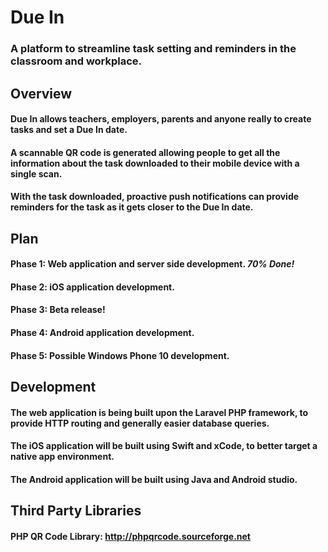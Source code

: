 # Due In
### A platform to streamline task setting and reminders in the classroom and workplace.
## Overview
#### Due In allows teachers, employers, parents and anyone really to create tasks and set a Due In date.
#### A scannable QR code is generated allowing people to get all the information about the task downloaded to their mobile device with a single scan.
#### With the task downloaded, proactive push notifications can provide reminders for the task as it gets closer to the Due In date.
## Plan
#### Phase 1: Web application and server side development. *70% Done!*
#### Phase 2: iOS application development.
#### Phase 3: Beta release!
#### Phase 4: Android application development.
#### Phase 5: Possible Windows Phone 10 development.
## Development
#### The web application is being built upon the Laravel PHP framework, to provide HTTP routing and generally easier database queries.
#### The iOS application will be built using Swift and xCode, to better target a native app environment.
#### The Android application will be built using Java and Android studio.
## Third Party Libraries
#### PHP QR Code Library: http://phpqrcode.sourceforge.net
